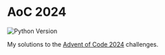 # AoC 2024

![Python Version](https://img.shields.io/badge/Python-3.13-green)

My solutions to the [Advent of Code 2024](https://adventofcode.com/) challenges.
